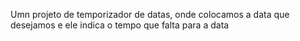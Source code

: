 Umn projeto de temporizador de datas, onde colocamos a data que desejamos e ele indica o tempo que falta para a data
